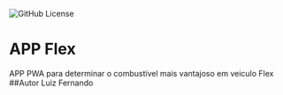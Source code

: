 ![GitHub License](https://img.shields.io/github/license/grilote/flexv2)

# APP Flex
APP PWA para determinar o combustível mais vantajoso em veiculo Flex
##Autor
Luiz Fernando
